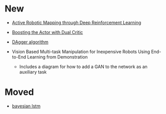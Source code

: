 # New
* [Active Robotic Mapping through Deep Reinforcement Learning](https://arxiv.org/abs/1712.10069)
* [Boosting the Actor with Dual Critic](https://arxiv.org/abs/1712.10282)

* [DAgger algorithm](https://www.cs.cmu.edu/~sross1/publications/Ross-AIStats11-NoRegret.pdf)
* Vision Based Multi-task Manipulation for Inexpensive Robots Using End-to-End Learning from Demonstration
  * Includes a diagram for how to add a GAN to the network as an auxiliary task

# Moved

* [bayesian lstm](https://arxiv.org/abs/1712.08773)
